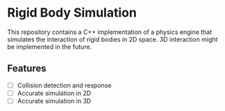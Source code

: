 # Rigid Body Simulation

This repository contains a C++ implementation of a physics engine that simulates the interaction of rigid bodies in 2D space. 3D interaction might be implemented in the future.

## Features
- [ ] Collision detection and response
- [ ] Accurate simulation in 2D
- [ ] Accurate simulation in 3D
